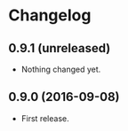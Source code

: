 Changelog
=========

0.9.1 (unreleased)
------------------

- Nothing changed yet.


0.9.0 (2016-09-08)
------------------

- First release.
